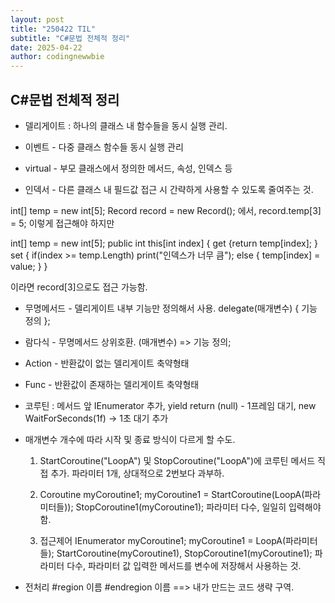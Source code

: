 ```yaml
---
layout: post
title: "250422 TIL"
subtitle: "C#문법 전체적 정리"
date: 2025-04-22
author: codingnewwbie
---
```


## C#문법 전체적 정리
- 델리게이트  : 하나의 클래스 내 함수들을 동시 실행 관리.

- 이벤트 - 다중 클래스 함수들 동시 실행 관리

- virtual - 부모 클래스에서 정의한 메서드, 속성, 인덱스 등 

- 인덱서 - 다른 클래스 내 필드값 접근 시 간략하게 사용할 수 있도록 줄여주는 것.

int[] temp = new int[5]; Record record = new Record(); 에서, record.temp[3] = 5; 이렇게 접근해야 하지만 

int[] temp = new int[5]; public int this[int index]
{ 	get {return temp[index]; } 	set { if(index >= temp.Length) print("인덱스가 너무 큼"); else { temp[index] = value; } }

이라면 record[3]으로도 접근 가능함.

- 무명메서드 - 델리게이트 내부 기능만 정의해서 사용. delegate(매개변수) { 기능 정의 };
  
- 람다식 - 무명메서드 상위호환. (매개변수) => 기능 정의;

- Action - 반환값이 없는 델리게이트 축약형태
  
- Func - 반환값이 존재하는 델리게이트 축약형태

- 코루틴 : 메서드 앞 IEnumerator 추가, yield return (null) - 1프레임 대기, new WaitForSeconds(1f) -> 1초 대기 추가

- 매개변수 개수에 따라 시작 및 종료 방식이 다르게 할 수도.
  
    1. StartCoroutine("LoopA") 및 StopCoroutine("LoopA")에 코루틴 메서드 직접 추가. 파라미터 1개, 상대적으로 2번보다 과부하.
       
    3. Coroutine myCoroutine1; myCoroutine1 = StartCoroutine(LoopA(파라미터들)); StopCoroutine1(myCoroutine1); 파라미터 다수, 일일히 입력해야 함.
       
    5. 접근제어 IEnumerator myCoroutine1; myCoroutine1 = LoopA(파라미터들); StartCoroutine(myCoroutine1), StopCoroutine1(myCoroutine1); 파라미터 다수, 파라미터 값 입력한 메서드를 변수에 저장해서 사용하는 것.


- 전처리 #region 이름 #endregion 이름 ==> 내가 만드는 코드 생략 구역.
